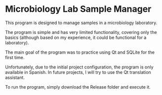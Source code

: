 # Microbiology Lab Sample Manager

This program is designed to manage samples in a microbiology laboratory.

The program is simple and has very limited functionality, covering only the basics (although based on my experience, it could be functional for a laboratory).

The main goal of the program was to practice using Qt and SQLite for the first time.

Unfortunately, due to the initial project configuration, the program is only available in Spanish. In future projects, I will try to use the Qt translation assistant.

To run the program, simply download the Release folder and execute it.
